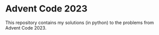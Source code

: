 # Advent Code 2023

This repository contains my solutions (in python) to the problems from Advent Code 2023.